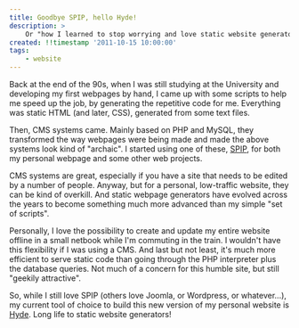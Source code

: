 ```yaml
---
title: Goodbye SPIP, hello Hyde!
description: >
    Or "how I learned to stop worrying and love static website generators".
created: !!timestamp '2011-10-15 10:00:00'
tags:
    - website
---
```


Back at the end of the 90s, when I was still studying at the University and developing my first webpages by hand, I came up with some scripts to help me speed up the job, by generating the repetitive code for me. Everything was static HTML (and later, CSS), generated from some text files.

Then, CMS systems came. Mainly based on PHP and MySQL, they transformed the way webpages were being made and made the above systems look kind of "archaic". I started using one of these, [SPIP](http://www.spip.net), for both my personal webpage and some other web projects.

CMS systems are great, especially if you have a site that needs to be edited by a number of people. Anyway, but for a personal, low-traffic website, they can be kind of overkill. And static webpage generators have evolved across the years to become something much more advanced than my simple "set of scripts".

Personally, I love the possibility to create and update my entire website offline in a small netbook while I'm commuting in the train. I wouldn't have this flexibility if I was using a CMS. And last but not least, it's much more efficient to serve static code than going through the PHP interpreter plus the database queries. Not much of a concern for this humble site, but still "geekily attractive".

So, while I still love SPIP (others love Joomla, or Wordpress, or whatever...), my current tool of choice to build this new version of my personal website is [Hyde](http://hyde.github.com/). Long life to static website generators!



